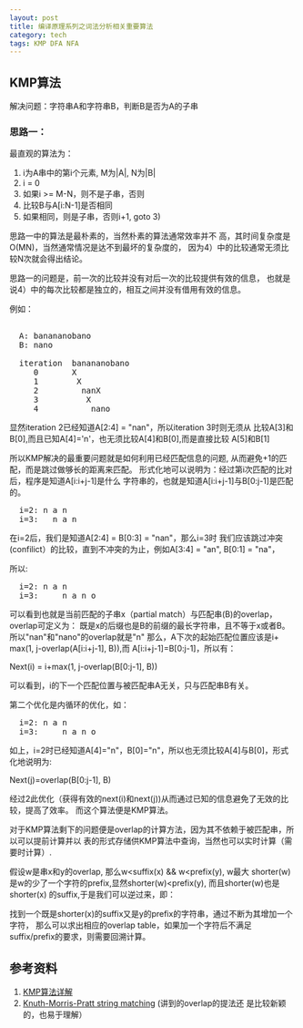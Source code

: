 ```yaml
---
layout: post
title: 编译原理系列之词法分析相关重要算法
category: tech
tags: KMP DFA NFA
---
```


## KMP算法

 
 解决问题：字符串A和字符串B，判断B是否为A的子串
 
###  思路一：

最直观的算法为：

1. i为A串中的第i个元素, M为\|A\|, N为\|B\|
2. i = 0
3. 如果i >= M-N，则不是子串，否则
4. 比较B与A[i:N-1]是否相同
5. 如果相同，则是子串，否则i+1, goto 3)
 
思路一中的算法是最朴素的，当然朴素的算法通常效率并不
高，其时间复杂度是O(MN)，当然通常情况是达不到最坏的复杂度的，
因为4）中的比较通常无须比较N次就会得出结论。
 
思路一的问题是，前一次的比较并没有对后一次的比较提供有效的信息，
也就是说4）中的每次比较都是独立的，相互之间并没有借用有效的信息。
 
例如：
<pre> 
  A: banananobano
  B: nano
 
  iteration  banananobano
     0       X
     1        X
     2         nanX
     3          X
     4           nano
</pre>
   
显然iteration 2已经知道A[2:4] = "nan"，所以iteration 3时则无须从
比较A[3]和B[0],而且已知A[4]='n'，也无须比较A[4]和B[0],而是直接比较
A[5]和B[1]
  
所以KMP解决的最重要问题就是如何利用已经匹配信息的问题, 从而避免+1的匹配，而是跳过做够长的距离来匹配。 
形式化地可以说明为：经过第i次匹配的比对后，程序是知道A[i:i+j-1]是什么
字符串的，也就是知道A[i:i+j-1]与B[0:j-1]是匹配的。

<pre>
  i=2: n a n
  i=3:   n a n
</pre>

在i=2后，我们是知道A[2:4] = B[0:3] = "nan"，那么i=3时
我们应该跳过冲突(confilict）的比较，直到不冲突的为止，例如A[3:4] = "an", B[0:1] = "na"，

所以:
<pre>
  i=2: n a n
  i=3:     n a n o 
</pre>

可以看到也就是当前匹配的子串x（partial match）与匹配串(B)的overlap，overlap可定义为：
既是x的后缀也是B的前缀的最长字符串，且不等于x或者B。所以"nan"和"nano"的overlap就是"n"
那么，A下次的起始匹配位置应该是i+ max(1, j-overlap(A[i:i+j-1], B)),而
A[i:i+j-1]=B[0:j-1]，所以有：

Next(i) = i+max(1, j-overlap(B[0:j-1], B))

可以看到，i的下一个匹配位置与被匹配串A无关，只与匹配串B有关。
  
第二个优化是内循环的优化，如：
<pre>
  i=2: n a n
  i=3:     n a n o
</pre>

如上，i=2时已经知道A[4]="n"，B[0]="n"，所以也无须比较A[4]与B[0]，形式化地说明为:

  Next(j)=overlap(B[0:j-1], B)
 
经过2此优化（获得有效的next(i)和next(j))从而通过已知的信息避免了无效的比较，提高了效率。
而这个算法便是KMP算法。
  
对于KMP算法剩下的问题便是overlap的计算方法，因为其不依赖于被匹配串，所以可以提前计算并以
表的形式存储供KMP算法中查询，当然也可以实时计算（需要时计算）.
  
假设w是串x和y的overlap, 那么w<suffix(x) && w<prefix(y), w最大
shorter(w)是w的少了一个字符的prefix,显然shorter(w)<prefix(y), 而且shorter(w)也是shorter(x)
的suffix,于是我们可以逆过来，即：

找到一个既是shorter(x)的suffix又是y的prefix的字符串，通过不断为其增加一个字符，
那么可以求出相应的overlap table，如果加一个字符后不满足suffix/prefix的要求，则需要回溯计算。


## 参考资料

1. [KMP算法详解][KMP算法详解]
2. [Knuth-Morris-Pratt string matching][Knuth-Morris-Pratt string matching] (讲到的overlap的提法还
   是比较新颖的，也易于理解）

[KMP算法详解]: http://www.matrix67.com/blog/archives/115
[Knuth-Morris-Pratt string matching]: http://www.ics.uci.edu/~eppstein/161/960227.html
